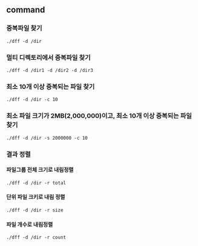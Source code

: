 ## command 

### 중복파일 찾기

    ./dff -d /dir
    
### 멀티 디렉토리에서 중복파일 찾기

    ./dff -d /dir1 -d /dir2 -d /dir3
    
### 최소 10개 이상 중복되는 파일 찾기

    ./dff -d /dir -c 10
    
### 최소 파일 크기가 2MB(2,000,000)이고, 최소 10개 이상 중복되는 파일 찾기

    ./dff -d /dir -s 2000000 -c 10 

### 결과 정렬

#### 파일그룹 전체 크기로 내림정렬

    ./dff -d /dir -r total

#### 단위 파일 크키로 내림 정렬
 
    ./dff -d /dir -r size
    
#### 파일 개수로 내림정렬    
    
    ./dff -d /dir -r count
    
